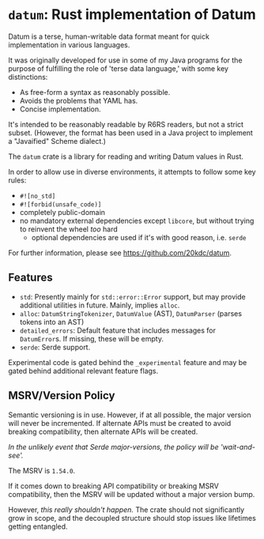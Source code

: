 # `datum`: Rust implementation of Datum

Datum is a terse, human-writable data format meant for quick implementation in various languages.

It was originally developed for use in some of my Java programs for the purpose of fulfilling the role of 'terse data language,' with some key distinctions:

* As free-form a syntax as reasonably possible.
* Avoids the problems that YAML has.
* Concise implementation.

It's intended to be reasonably readable by R6RS readers, but not a strict subset. (However, the format has been used in a Java project to implement a "Javaified" Scheme dialect.)

The `datum` crate is a library for reading and writing Datum values in Rust.

In order to allow use in diverse environments, it attempts to follow some key rules:

* `#![no_std]`
* `#![forbid(unsafe_code)]`
* completely public-domain
* no mandatory external dependencies except `libcore`, but without trying to reinvent the wheel _too_ hard
	* optional dependencies are used if it's with good reason, i.e. `serde`

For further information, please see <https://github.com/20kdc/datum>.

## Features

* `std`: Presently mainly for `std::error::Error` support, but may provide additional utilities in future. Mainly, implies `alloc`.
* `alloc`: `DatumStringTokenizer`, `DatumValue` (AST), `DatumParser` (parses tokens into an AST)
* `detailed_errors`: Default feature that includes messages for `DatumError`s. If missing, these will be empty.
* `serde`: Serde support.

Experimental code is gated behind the `_experimental` feature and may be gated behind additional relevant feature flags.

## MSRV/Version Policy

Semantic versioning is in use. However, if at all possible, the major version will never be incremented. If alternate APIs must be created to avoid breaking compatibility, then alternate APIs will be created.

_In the unlikely event that Serde major-versions, the policy will be 'wait-and-see'._

The MSRV is `1.54.0`.

If it comes down to breaking API compatibility or breaking MSRV compatibility, then the MSRV will be updated without a major version bump.

However, _this really shouldn't happen._ The crate should not significantly grow in scope, and the decoupled structure should stop issues like lifetimes getting entangled.
